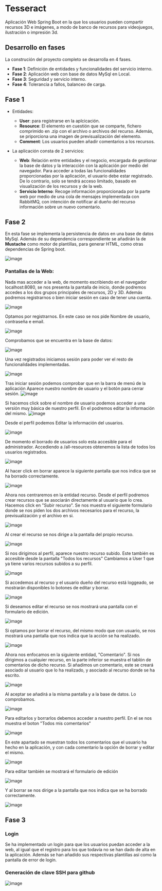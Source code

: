 # Tesseract
Aplicación Web Spring Boot en la que los usuarios pueden compartir recursos 3D e imágenes, a modo de banco de recursos para videojuegos, ilustración o impresión 3d.

## Desarrollo en fases
La construción del proyecto completo se desarrolla en 4 fases.
  
  - **Fase 1**: Definición de entidades y funcionalidades del servicio interno.
  - **Fase 2**: Aplicación web con base de datos MySql en Local.
  - **Fase 3**: Seguridad y servicio interno.
  - **Fase 4**: Tolerancia a fallos, balanceo de carga.

## Fase 1
 - Entidades:
   + **User**: para registrarse en la aplcicación.
   + **Resource**: El elemento en cuestión que se comparte, fichero comprimido en .zip con el archivo o archivos del recurso. Además, se priporciona una imagen de previsualización del elemento.
   + **Comment**: Los usuarios pueden añadir comentarios a los recursos.

- La aplicación consta de 2 servicios:
   + **Web**: Relación entre entidades y el negocio, encargada de gestionar la base de datos y la interacción con la aplicación por medio del navegador. Para acceder a todas las funcionalidades proporcionadas por la aplicación, el usuario debe estar registrado. De lo contrario, solo se tendrá acceso limitado, basado en visualización de los recursos y de la web.
   + **Servicio Interno**: Recoge información proporcionada por la parte web por medio de una cola de mensajes implementada con RabbitMQ, con intención de notificar al dueño del recurso información sobre un nuevo comentario.


## Fase 2

En esta fase se implementa la persistencia de datos en una base de datos MySql. Además de su dependencia correspondiente se añadirán la de **Mustache** como motor de plantillas, para generar HTML, como otras dependencias de Spring boot.

![image](https://github.com/DaniCP909/Tesseract/assets/123632882/1361b628-1ea7-4f77-8362-0bbd8a08085e)

### Pantallas de la Web:

Nada mas acceder a la web, de momento escribiendo en el navegador localhost:8080, se nos presenta la pantalla de inicio, donde podremos accedes a los dos grupos principales de recursos, 2D y 3D. Además podremos registrarnos o bien iniciar sesión en caso de tener una cuenta. 

![image](https://github.com/DaniCP909/Tesseract/assets/123632882/501dd951-f6a5-4167-aaf9-ecf6c08b5853)



Optamos por registrarnos. En este caso se nos pide Nombre de usuario, contraseña e email.

![image](https://github.com/DaniCP909/Tesseract/assets/123632882/f55c710b-00c3-47d6-af75-90599c0f12fd)

Comprobamos que se encuentra en la base de datos:

![image](https://github.com/DaniCP909/Tesseract/assets/123632882/120e53f3-4557-45b0-a576-48eed85ac74d)

Una vez registrados iniciamos sesión para poder ver el resto de funcionalidades implementadas.

![image](https://github.com/DaniCP909/Tesseract/assets/123632882/33ebc050-4ea7-4b7e-ac86-becf3e79ba0f)


Tras iniciar sesión podemos comprobar que en la barra de menú de la aplicación Aparece nuestro nombre de usuario y el botón para cerrar sesión.
![image](https://github.com/DaniCP909/Tesseract/assets/123632882/59e03b3a-3f9d-4cf6-9163-b5feafe7a3e1)

Si hacemos click sobre el nombre de usuario podemos acceder a una versión muy básica de nuestro perfil. En el podremos editar la información del mismo.
![image](https://github.com/DaniCP909/Tesseract/assets/123632882/c766c3a3-2140-46ae-9f0b-fc453cde2eec)

Desde el perfil podemos Editar la información del usuarios.

![image](https://github.com/DaniCP909/Tesseract/assets/123632882/9e86f063-22e6-4081-a777-537bf74b2803)

De momento el borrado de usuarios solo esta accesible para el administrador. Accediendo a /all-resources obtenemos la lista de todos los usuarios registrados.

![image](https://github.com/DaniCP909/Tesseract/assets/123632882/ab6d1703-9b3e-4ddc-a56f-ebe53c5816de)

Al hacer click en borrar aparece la siguiente pantalla que nos indica que se ha borrado correctamente.

![image](https://github.com/DaniCP909/Tesseract/assets/123632882/83288cb3-43a6-4c14-8afe-0e5555fcc36b)

Ahora nos centraremos en la entidad recurso.
Desde el perfil podremos crear recursos que se asociarán directamente al usuario que lo crea. Hacemos click en "Subir recurso". Se nos muestra el siguiente formulario donde se nos piden los dos archivos necesarios para el recurso, la previsualización y el archivo en si.

![image](https://github.com/DaniCP909/Tesseract/assets/123632882/bfc72387-1c5b-4a10-9e35-b37d1d56cb0c)

Al crear el recurso se nos dirige a la pantalla del propio recurso.

![image](https://github.com/DaniCP909/Tesseract/assets/123632882/d073d1b1-3b0e-4f52-98c4-22a30d22085f)


Si nos dirigimos al perfil, aparece nuestro recurso subido. Este también es accesible desde la pantalla "Todos los recursos"
Cambiamos a User 1 que ya tiene varios recursos subidos a su perfil.

![image](https://github.com/DaniCP909/Tesseract/assets/123632882/40ea45b9-0ca8-4059-ab03-dbd7f7329c2d)

Si accedemos al recurso y el usuario dueño del recurso está loggeado, se mostrarán disponibles lo botones de editar y borrar. 

![image](https://github.com/DaniCP909/Tesseract/assets/123632882/c2e27749-1a3b-470e-ab5e-eb36640395b1)

Si deseamos editar el recurso se nos mostrará una pantalla con el formulario de edición.

![image](https://github.com/DaniCP909/Tesseract/assets/123632882/25712436-656c-4114-8cbe-1a4487eee120)

Si optamos por borrar el recurso, del mismo modo que con usuario, se nos mostrará una pantalla que nos indica que la acción se ha realizado.

![image](https://github.com/DaniCP909/Tesseract/assets/123632882/bff8de93-7b07-414b-a2fc-4bea61b4e205)

Ahora nos enfocamos en la siguiente entidad, "Comentario".
Si nos dirigimos a cualquier recurso, en la parte inferior se muestra el tablón de comentarios de dicho recurso. 
Si añadimos un comentario, este se creará asociado al usuario que lo ha realizado, y asociado al recurso donde se ha escrito. 

![image](https://github.com/DaniCP909/Tesseract/assets/123632882/53a5fb56-d6a6-4358-ab0a-5b39fc6dbd55)

Al aceptar se añadirá a la misma pantalla y a la base de datos. Lo comprobamos.

![image](https://github.com/DaniCP909/Tesseract/assets/123632882/32d915cf-6439-47f7-8471-410914361a1b)

Para editarlos y borrarlos debemos acceder a nuestro perfil. En el se nos muestra el boton "Todos mis comentarios"

![image](https://github.com/DaniCP909/Tesseract/assets/123632882/ea0007fd-456a-4618-a3a7-8c102f020f48)

En este apartado se muestran todos los comentarios que el usuario ha hecho en la aplicación, y con cada comentario la opción de borrar y editar el mismo.

![image](https://github.com/DaniCP909/Tesseract/assets/123632882/cbcff48f-ee34-4cf3-89a4-9f323f319cc7)

Para editar también se mostrará el formulario de edición

![image](https://github.com/DaniCP909/Tesseract/assets/123632882/926b838d-f7a0-4979-87ec-11a8d1e59d89)

Y al borrar se nos dirige a la pantalla que nos indica que se ha borrado correctamente.

![image](https://github.com/DaniCP909/Tesseract/assets/123632882/c0bf629b-fc60-4e7c-8a5d-7b81b31a2858)



## Fase 3

### Login

Se ha implementado un login para que los usuarios puedan acceder a la web, al igual que el registro para los que todavía no se han dado de alta en la aplicación. Además se han añadido sus respectivas plantillas así como la pantalla de error de login.









### Generación de clave SSH para github

![image](https://github.com/DaniCP909/Tesseract/assets/123632882/60faac96-25dd-4178-8a0f-d99a3ce418a3)

